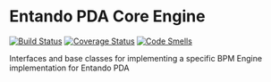 # Entando PDA Core Engine

[![Build Status](https://jenkins.entandocloud.com/buildStatus/icon?job=de-pda-core-engine-master)](https://jenkins.entandocloud.com/job/de-pda-core-engine-master/)
[![Coverage Status](https://coveralls.io/repos/github/entando/pda-core-engine/badge.svg?branch=master)](https://coveralls.io/github/entando/pda-core-engine?branch=master)
[![Code Smells](https://sonarcloud.io/api/project_badges/measure?project=entando_pda-core-engine&metric=code_smells)](https://sonarcloud.io/dashboard?id=entando_pda-core-engine)

Interfaces and base classes for implementing a specific BPM Engine implementation for Entando PDA

